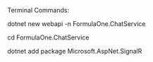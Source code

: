 Terminal Commands:

dotnet new webapi -n FormulaOne.ChatService

cd FormulaOne.ChatService

dotnet add package Microsoft.AspNet.SignalR